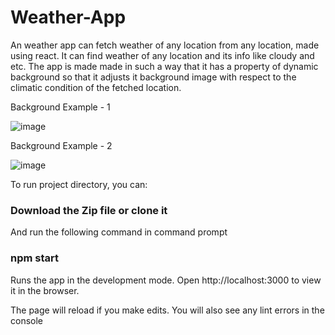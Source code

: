# Weather-App
An weather app can fetch weather of any location from any location, made using react.
It can find weather of any location and its info like cloudy and etc.
The app is made made in such a way that it has a property of dynamic background so that it adjusts it background image with respect to the climatic condition of the fetched location.

Background Example - 1

![image](https://user-images.githubusercontent.com/86602285/152288599-82e0b7da-e54a-44e3-9dcd-d11dfaf0b22c.png)

Background Example - 2

![image](https://user-images.githubusercontent.com/86602285/152288731-c5bf02fc-aa32-42db-9f8a-9fb09f192880.png)

To run project directory, you can:
### Download the Zip file or clone it
And run the following command in command prompt

### npm start
Runs the app in the development mode.
Open http://localhost:3000 to view it in the browser.

The page will reload if you make edits.
You will also see any lint errors in the console
